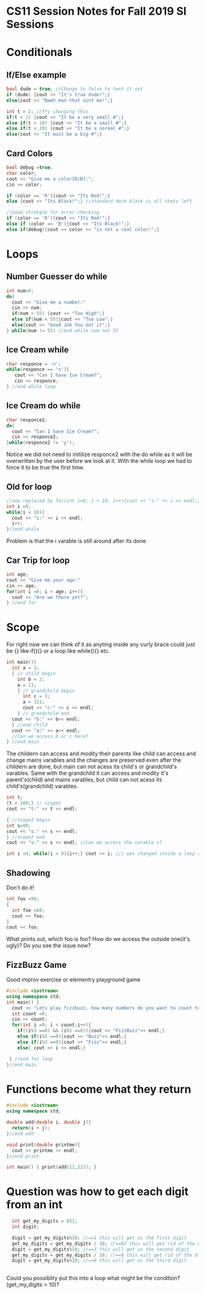 # CS11 Session Notes for Fall 2019 SI Sessions


# Conditionals
## If/Else example
```C++ 
bool dude = true; //Change to false to test it out
if (dude) {cout << "It's true dude!";}
else{cout << "Nawh man that aint me!";}

int t = 2; //Try changing this
if(t < 1) {cout << "It be a very small #";}
else if(t < 10) {cout << "It be a small #";}
else if(t < 20) {cout << "It be a normal #";}
else{cout << "It must be a big #";}

```


## Card Colors
```C++ 
bool debug =true;
char color;
cout << "Give me a color[R/B]:";
cin >> color; 

if (color == 'R'){cout << "Its Red!";}
else {cout << "Its Black!";} //standard deck black is all thats left

//Good stratgie for error checking
if (color == 'R'){cout << "Its Red!";}
else if (color == 'B'){cout << "Its Black!";}
else if(debug){cout << color << "is not a real color!";}

```

# Loops
## Number Guesser do while
```C++ 
int num=0;
do{
  cout << "Give me a number:"
  cin >> num;
  if(num > 55) {cout << "Too High";}
  else if(num < 55){cout << "Too Low";}
  else{cout << "Good Job You Got it";}
} while(num != 55) //end while num not 55
```

## Ice Cream while
```C++ 
char responce = 'n';
while(responce == 'n'){
   cout << "Can I have Ice Cream?";
   cin >> responce;
} //end while loop
```

## Ice Cream do while
```C++ 
char responce2;
do{
  cout << "Can I have Ice Cream?";
  cin >> responce2;
}while(responce2 != 'y');
```
Notice we did not need to initilize responce2 with the do while as it will be overwritten by the user before we look at it.
With the while loop we had to force it to be true the first time. 

## Old for loop
```C++
//now replaced by for(int i=0; i < 10; i++){cout << "i:" << i << endl;} 
int i =0;
while(i < 10){
  cout << "i:" << i << endl;
  i++;
}//end while
```
Problem is that the i varable is still around after its done

## Car Trip for loop
```C++ 
int age;
cout << "Give me your age:"
cin >> age;
for(int i =0; i < age; i++){
  cout << "Are we there yet?";
} //end for

```

# Scope
For right now we can think of it as anyting inside any curly brace could just be {} like if(){} or a loop like while(){} etc.
```C++ 
int main(){
  int a = 1;
  { // child begin 
    int b = 2;
    a = 11;
    { // grandchild begin 
      int c = 3;
      a = 111;
      cout << "c:" << c << endl;
    } // grandchild end 
  cout << "b:" << b<< endl;
  } //end child
  cout << "a:" << a<< endl;
  //Can we access b or c here? 
} //end main
```
The childern can access and modity their parents like child can access and change mains varables and the changes are preserved even after the childern are done, but main can not acess its child's or grandchild's varables. 
Same with the grandchild it can access and modity it's parent's(child) and mains varables, but child can not acess its child's(grandchild) varables.

```C++ 
int t;
{t = 100;} // scope1
cout << "t:" << t << endl;

{ //scope2 begin
int s=90;
cout << "s:" << s << endl;
} //scope2 end
cout << "s:" << s << endl; //can we access the varable s?

int i =0; while(i < 9){i++;} cout << i; //i was changed inside a loop and the changes were preserved
```

## Shadowing
Don't do it!
```C++ 
int foo =99;
{ 
  int foo =88;
  cout << foo;
}
cout << foo;
```
What prints out, which foo is foo? 
How do we access the outside one(it's ugly)? 
Do you see the issue now?

## FizzBuzz Game
Good improv exercise or elementry playground game
```C++
#include <iostream>
using namespace std;
int main() {
  cout << "Lets play fizzbuzz, how many numbers do you want to count to?";
  int count =0;
  cin >> count;
  for(int i =0; i < count;i++){
    if((i%3 ==0) && (i%5 ==0)){cout << "FizzBuzz"<< endl;}
    else if(i%5 ==0){cout << "Buzz"<< endl;}
    else if(i%3 ==0){cout << "Fizz"<< endl;}
    else{ cout << i << endl;}

 } //end for loop
}//end main
```

# Functions become what they return
```C++
#include <iostream>
using namespace std;

double add(double i, double j){
  return(i + j);
}//end add

void print(double printme){
  cout << printme << endl;
}//end print

int main() { print(add(11,22)); }
```

# Question was how to get each digit from an int
```C++
  int get_my_digits = 831;
  int digit;

  digit = get_my_digits%10; //==1 this will get us the first digit
  get_my_digits = get_my_digits / 10; //==83 this will get rid of the digit we just got from the number  
  digit = get_my_digits%10; //==3 this will get us the second digit 
  get_my_digits = get_my_digits / 10; //==8 this will get rid of the digit we just got from the number  
  digit = get_my_digits%10; //==8 this will get us the third digit 
  
``` 
Could you possiblity put this into a loop what might be the condition? (get_my_digits > 10)?

